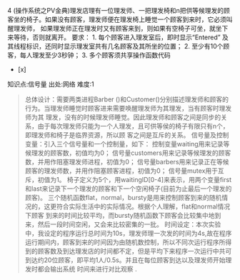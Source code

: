 4
(操作系统之PV金典)理发店理有一位理发师、一把理发椅和n把供等候理发的顾客坐的椅子。如果没有顾客，理发师便在理发椅上睡觉一个顾客到来时，它必须叫醒理发师，
如果理发师正在理发时又有顾客来到，则如果有空椅子可坐，就坐下来等待，否则就离开。
要求：
1\. 每个顾客进入理发室后，即时显示“Entered” 及其线程标识，还同时显示理发室共有几名顾客及其所坐的位置；
2\. 至少有10个顾客，每人理发至少3秒钟；
3\. 多个顾客须共享操作函数代码  
- [x]

知识点:信号量
出处:网络
难度:1
> 总体设计：需要两类进程Barber ()和Customer()分别描述理发师和顾客的行为。当理发师睡觉时顾客进来需要唤醒理发师为其理发，当有顾客时理发师为其
> 理发，没有的时候理发师睡觉。因此理发师和顾客之间是同步的关系，由于每次理发师只能为一个人理发，且可供等侯的椅子有限只有n个，即理发师和椅子是临界资源，所以顾
> 客之间是互斥的关系。
> 信号量及控制变量：引入三个信号量和一个控制量，如下： 控制变量waiting用来记录等候理发的顾客数，初值均为0；
> 信号量customers用来记录等候理发的顾客数，并用作阻塞理发师进程，初值为0；
> 信号量barbers用来记录正在等候顾客的理发师数，并用作阻塞顾客进程，初值为0； 信号量mutex用于互斥，初值为1。
> 椅子定义为5个，用waitingID[0-4]来表示，用两个变量first和last来记录下一个理发的顾客和下一个空闲椅子(目前为止最后一个理发的顾客)。
> 三个随机函数flat，normal，bursty是用来控制顾客到来的随机情况的，这更符合实际生活中的实际情况。根据个人理解，flat和normal情况下顾客
> 到来的时间比较平均，而bursty随机函数下顾客会比较集中地到来，然后一段时间空闲，又会来比较密集的一批。
> 时间设定：本次实验中，我设定的程序运行总时间为10s，理发师理一次发的时间为4s,故在程序运行期间内，顾客到来的时间因为由随机数控制，所以不同次运行程序所得
> 到的顾客数及到达理发店的时间都不定，但是平均下来程序一次运行中共可到达约20位顾客，即平均1人/0.5s。并且在每位顾客到达以及理发师开始理发时都会输出系统
> 时间来进行对比观察 .
